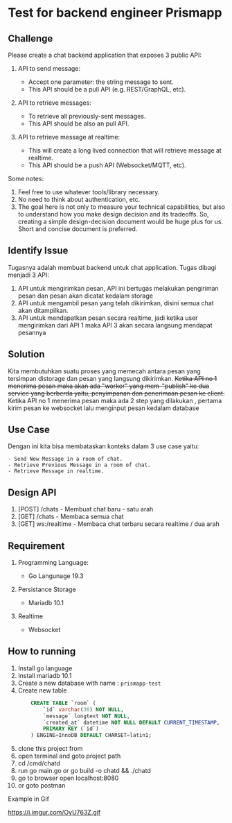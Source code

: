 # Test for backend engineer Prismapp

## Challenge

Please create a chat backend application that exposes 3 public API:

1. API to send message:
   * Accept one parameter: the string message to sent.
   * This API should be a pull API (e.g. REST/GraphQL, etc).

2. API to retrieve messages:
   * To retrieve all previously-sent messages.
   * This API should be also an pull API.

3. API to retrieve message at realtime:
   * This will create a long lived connection that will retrieve message at realtime.
   * This API should be a push API (Websocket/MQTT, etc).

Some notes:

1. Feel free to use whatever tools/library necessary.
2. No need to think about authentication, etc.
3. The goal here is not only to measure your technical capabilities, but also to understand how you make design decision and its tradeoffs. So, creating a simple design-decision document would be huge plus for us. Short and concise document is preferred.

## Identify Issue

Tugasnya adalah membuat backend untuk chat application. Tugas dibagi menjadi 3 API:

1. API untuk mengirimkan pesan, API ini bertugas melakukan pengiriman pesan dan pesan akan dicatat kedalam storage
2. API untuk mengambil pesan yang telah dikirimkan, disini semua chat akan ditampilkan.
3. API untuk mendapatkan pesan secara realtime, jadi ketika user mengirimkan dari API 1 maka API 3 akan secara langsung mendapat pesannya

## Solution

Kita membutuhkan suatu proses yang memecah antara pesan yang tersimpan distorage dan pesan yang langsung dikirimkan.
~~Ketika API no 1 menerima pesan maka akan ada "worker" yang mem-"publish" ke dua service yang berberda yaitu, penyimpanan dan penerimaan pesan ke client.~~
Ketika API no 1 menerima pesan maka ada 2 step yang dilakukan , pertama kirim pesan ke websocket lalu menginput pesan kedalam database

## Use Case

Dengan ini kita bisa membataskan konteks dalam 3 use case yaitu:

    - Send New Message in a room of chat.
    - Retrieve Previous Message in a room of chat.
    - Retrieve Message in realtime.

## Design API

1. [POST] /chats    - Membuat chat baru - satu arah
2. [GET]  /chats    - Membaca semua chat
3. [GET]  ws:/realtime - Membaca chat terbaru secara realtime / dua arah


## Requirement 

1. Programming Language:
    * Go Langunage 19.3

2. Persistance Storage
    * Mariadb 10.1

3. Realtime
    * Websocket

## How to running

1. Install go language
2. Install mariadb 10.1
3. Create a new database with name : `prismapp-test`
4. Create new table
    ```SQL
        CREATE TABLE `room` (
            `id` varchar(36) NOT NULL,
            `message` longtext NOT NULL,
            `created_at` datetime NOT NULL DEFAULT CURRENT_TIMESTAMP,
            PRIMARY KEY (`id`)
        ) ENGINE=InnoDB DEFAULT CHARSET=latin1;
    ```
5. clone this project from 
6. open terminal and goto project path 
7. cd /cmd/chatd
8. run go main.go or go build -o chatd && ./chatd
9. go to browser open localhost:8080
10. or goto postman

Example in Gif

https://i.imgur.com/OyU763Z.gif
